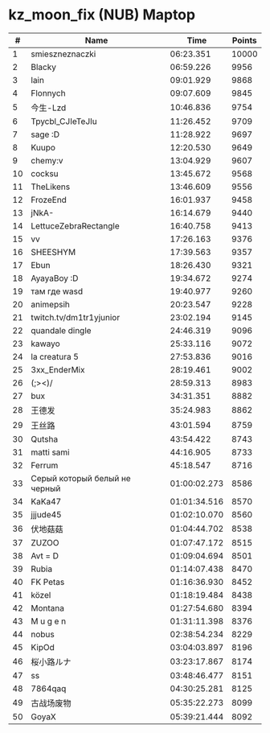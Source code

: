 # kz_moon_fix (NUB) Maptop

|  # | Name | Time | Points |
|-------------- | -------------- | -------------- | -------------- | 
| 1 | smieszneznaczki | 06:23.351 | 10000 | 
| 2 | Blacky | 06:59.226 | 9956 | 
| 3 | lain | 09:01.929 | 9868 | 
| 4 | Flonnych | 09:07.609 | 9845 | 
| 5 | 今生-Lzd | 10:46.836 | 9754 | 
| 6 | Tpycbl_CJIeTeJIu | 11:26.452 | 9709 | 
| 7 | sage :D | 11:28.922 | 9697 | 
| 8 | Kuupo | 12:20.530 | 9649 | 
| 9 | chemy:v | 13:04.929 | 9607 | 
| 10 | cocksu | 13:45.672 | 9568 | 
| 11 | TheLikens | 13:46.609 | 9556 | 
| 12 | FrozeEnd | 16:01.937 | 9458 | 
| 13 | jNkA- | 16:14.679 | 9440 | 
| 14 | LettuceZebraRectangle | 16:40.758 | 9413 | 
| 15 | vv | 17:26.163 | 9376 | 
| 16 | SHEESHYM | 17:39.563 | 9357 | 
| 17 | Ebun | 18:26.430 | 9321 | 
| 18 | AyayaBoy :D | 19:34.672 | 9274 | 
| 19 | там где wasd | 19:40.977 | 9260 | 
| 20 | animepsih | 20:23.547 | 9228 | 
| 21 | twitch.tv/dm1tr1yjunior | 23:02.194 | 9145 | 
| 22 | quandale dingle | 24:46.319 | 9096 | 
| 23 | kawayo | 25:33.116 | 9072 | 
| 24 | la creatura 5 | 27:53.836 | 9016 | 
| 25 | 3xx_EnderMix | 28:19.461 | 9002 | 
| 26 | (;><)/ | 28:59.313 | 8983 | 
| 27 | bux | 34:31.351 | 8882 | 
| 28 | 王德发 | 35:24.983 | 8862 | 
| 29 | 王丝路 | 43:01.594 | 8759 | 
| 30 | Qutsha | 43:54.422 | 8743 | 
| 31 | matti sami | 44:16.905 | 8733 | 
| 32 | Ferrum | 45:18.547 | 8716 | 
| 33 | Серый который белый не черный | 01:00:02.273 | 8586 | 
| 34 | KaKa47 | 01:01:34.516 | 8570 | 
| 35 | jjjude45 | 01:02:10.070 | 8560 | 
| 36 | 伏地菇菇 | 01:04:44.702 | 8538 | 
| 37 | ZUZOO | 01:07:47.172 | 8515 | 
| 38 | Avt = D | 01:09:04.694 | 8501 | 
| 39 | Rubia | 01:14:07.438 | 8470 | 
| 40 | FK Petas | 01:16:36.930 | 8452 | 
| 41 | közel | 01:18:19.484 | 8438 | 
| 42 | Montana | 01:27:54.680 | 8394 | 
| 43 | M u g e n | 01:31:11.398 | 8376 | 
| 44 | nobus | 02:38:54.234 | 8229 | 
| 45 | KipOd | 03:04:03.897 | 8196 | 
| 46 | 桜小路ルナ | 03:23:17.867 | 8174 | 
| 47 | ss | 03:48:46.477 | 8151 | 
| 48 | 7864qaq | 04:30:25.281 | 8125 | 
| 49 | 古战场废物 | 05:35:22.273 | 8099 | 
| 50 | GoyaX | 05:39:21.444 | 8092 | 

